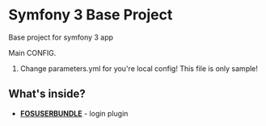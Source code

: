 Symfony 3 Base Project
========================

Base project for symfony 3 app

Main CONFIG.    
1. Change parameters.yml for you're local config! This file is only sample!


What's inside?
--------------

  * [**FOSUSERBUNDLE**][1] - login plugin


[1]:  https://github.com/FriendsOfSymfony/FOSUserBundle

